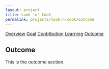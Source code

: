 ```yaml
---
layout: project
title: Look 'n' Cook
permalink: projects/look-n-cook/outcome
---
```


<div class="ui five item menu">
  <a href="/projects/look-n-cook" class="item">Overview</a>
  <a href="/projects/look-n-cook/goals" class="item">Goal</a>
  <a href="/projects/tipcalculator" class="item">Contribution</a>
  <a href="#learning" class="item">Learning</a>
  <a href="#outcome" class="active item">Outcome</a>
</div>

<h2>Outcome</h2>
<p>
This is the outcome section.
</p>